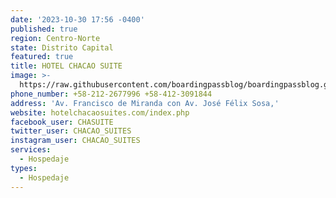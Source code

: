```yaml
---
date: '2023-10-30 17:56 -0400'
published: true
region: Centro-Norte
state: Distrito Capital
featured: true
title: HOTEL CHACAO SUITE
image: >-
  https://raw.githubusercontent.com/boardingpassblog/boardingpassblog.github.io/main/assets/images/HOTELCHACAOSUITE.jpg
phone_number: +58-212-2677996 +58-412-3091844
address: 'Av. Francisco de Miranda con Av. José Félix Sosa,'
website: hotelchacaosuites.com/index.php
facebook_user: CHASUITE
twitter_user: CHACAO_SUITES
instagram_user: CHACAO_SUITES
services:
  - Hospedaje
types:
  - Hospedaje
---
```

